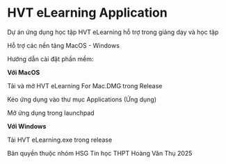 # HVT eLearning Application

Dự án ứng dụng học tập HVT eLearning hỗ trợ trong giảng dạy và học tập

Hỗ trợ các nền tảng MacOS - Windows

Hướng dẫn cài đặt phần mềm:

**Với MacOS**

Tải và mở HVT eLearning For Mac.DMG trong Release

Kéo ứng dụng vào thư mục Applications (Ứng dụng)

Mở ứng dụng trong launchpad

**Với Windows**

Tải HVT eLearning.exe trong release

Bản quyền thuộc nhóm HSG Tin học THPT Hoàng Văn Thụ 2025
